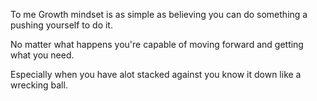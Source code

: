 To me Growth mindset is as simple as believing you can do something a pushing yourself to do it.

No matter what happens you're capable of moving forward and getting what you need.

Especially when you have alot stacked against you know it down like a wrecking ball.